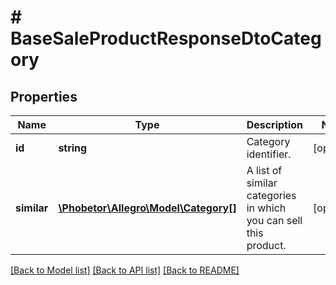 # # BaseSaleProductResponseDtoCategory

## Properties

Name | Type | Description | Notes
------------ | ------------- | ------------- | -------------
**id** | **string** | Category identifier. | [optional]
**similar** | [**\Phobetor\Allegro\Model\Category[]**](Category.md) | A list of similar categories in which you can sell this product. | [optional]

[[Back to Model list]](../../README.md#models) [[Back to API list]](../../README.md#endpoints) [[Back to README]](../../README.md)
